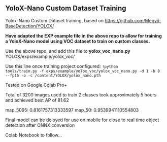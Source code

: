 <h2>YoloX-Nano Custom Dataset Training</h2>

Yolox-Nano Custom Dataset training, based on https://github.com/Megvii-BaseDetection/YOLOX/

<strong>Have adapted the EXP example file in the above repo to allow for training a YoloX-Nano model using VOC dataset to train on custom classes.</strong>

Use the above repo, and add this file to <strong>yolox_voc_nano.py</strong>  YOLOX/exps/example/yolox_voc/    


Use this line once training project configured:
<code>!python tools/train.py -f exps/example/yolox_voc/yolox_voc_nano.py -d 1 -b 8 --fp16 -o -c /content/YOLOX/yolox_nano.pth</code>

Tested on Google Colab Pro+

Total of 3200 images used to train 2 classes took approximately 5 hours and achieved best AP of 81.62 

map_5095: 0.8161757313333597
map_50: 0.9539941110554803



Final model can be deloyed for use on mobile for close to real time object detection after ONNX conversion


Colab Notebook to follow...
